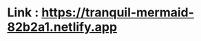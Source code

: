 <h1> Link : <a href="https://tranquil-mermaid-82b2a1.netlify.app"> https://tranquil-mermaid-82b2a1.netlify.app </a> </h1>
